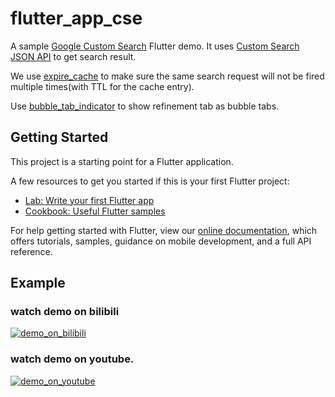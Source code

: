 # flutter_app_cse

A sample [Google Custom Search](https://developers.google.com/custom-search/) Flutter demo.
It uses [Custom Search JSON API](https://developers.google.com/custom-search/v1/overview) to get search result.

We use [expire_cache](https://pub.dartlang.org/packages/expire_cache) to make sure the same search request will not be fired multiple times(with TTL for the cache entry).

Use [bubble_tab_indicator](https://pub.dartlang.org/packages/bubble_tab_indicator) to show refinement tab as bubble tabs.
## Getting Started

This project is a starting point for a Flutter application.

A few resources to get you started if this is your first Flutter project:

- [Lab: Write your first Flutter app](https://flutter.io/docs/get-started/codelab)
- [Cookbook: Useful Flutter samples](https://flutter.io/docs/cookbook)

For help getting started with Flutter, view our 
[online documentation](https://flutter.io/docs), which offers tutorials, 
samples, guidance on mobile development, and a full API reference.

## Example
### watch demo on bilibili

[![demo_on_bilibili](https://img.youtube.com/vi/80D_cu3ex1g/hqdefault.jpg)](https://www.bilibili.com/video/BV1t4411e7rU)

### watch demo on youtube.

[![demo_on_youtube](https://img.youtube.com/vi/80D_cu3ex1g/hqdefault.jpg)](https://youtu.be/iNcs9O1BNt0)
